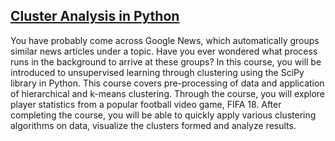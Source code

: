 ## [Cluster Analysis in Python](https://app.datacamp.com/learn/courses/cluster-analysis-in-python)

You have probably come across Google News, which automatically groups similar news articles under a topic. Have you ever wondered what process runs in the background to arrive at these groups? In this course, you will be introduced to unsupervised learning through clustering using the SciPy library in Python. This course covers pre-processing of data and application of hierarchical and k-means clustering. Through the course, you will explore player statistics from a popular football video game, FIFA 18. After completing the course, you will be able to quickly apply various clustering algorithms on data, visualize the clusters formed and analyze results.